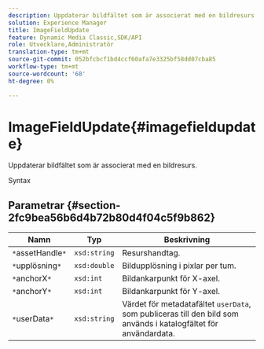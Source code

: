 ```yaml
---
description: Uppdaterar bildfältet som är associerat med en bildresurs.
solution: Experience Manager
title: ImageFieldUpdate
feature: Dynamic Media Classic,SDK/API
role: Utvecklare,Administratör
translation-type: tm+mt
source-git-commit: 052bfcbcf1bd4ccf60afa7e3325bf58dd07cba85
workflow-type: tm+mt
source-wordcount: '68'
ht-degree: 0%

---
```



# ImageFieldUpdate{#imagefieldupdate}

Uppdaterar bildfältet som är associerat med en bildresurs.

Syntax

## Parametrar {#section-2fc9bea56b6d4b72b80d4f04c5f9b862}

| Namn | Typ | Beskrivning |
|---|---|---|
| `*`assetHandle`*` | `xsd:string` | Resurshandtag. |
| `*`upplösning`*` | `xsd:double` | Bildupplösning i pixlar per tum. |
| `*`anchorX`*` | `xsd:int` | Bildankarpunkt för X-axel. |
| `*`anchorY`*` | `xsd:int` | Bildankarpunkt för Y-axel. |
| `*`userData`*` | `xsd:string` | Värdet för metadatafältet `userData`, som publiceras till den bild som används i katalogfältet för användardata. |

